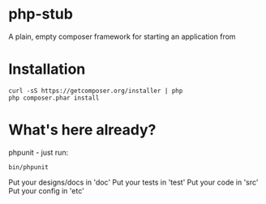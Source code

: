 php-stub
========

A plain, empty composer framework for starting an application from

Installation
============

```
curl -sS https://getcomposer.org/installer | php
php composer.phar install
```

What's here already?
====================

phpunit - just run:

```
bin/phpunit
```

Put your designs/docs in 'doc'
Put your tests in 'test'
Put your code in 'src'
Put your config in 'etc'
